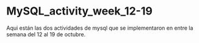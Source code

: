 # MySQL_activity_week_12-19

Aqui están las dos actividades de mysql que se implementaron en entre la semana del 12 al 19 de octubre.
